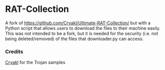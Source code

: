 # RAT-Collection

A fork of https://github.com/Cryakl/Ultimate-RAT-Collection/ but with a Python script that allows users to download the files to their machine easily. This was not intended to be a fork, but it is needed for the security (i.e. not being deleted/removed) of the files that downloader.py can access.

### Credits
[Cryakl](https://github.com/cryakl) for the Trojan samples
